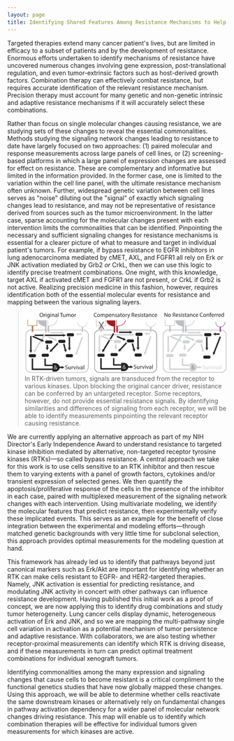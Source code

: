 ```yaml
---
layout: page
title: Identifying Shared Features Among Resistance Mechanisms to Help Predict Effective Combination Therapies for Individual Patients
---
```


Targeted therapies extend many cancer patient's lives, but are limited in efficacy to a subset of patients and by the development of resistance. Enormous efforts undertaken to identify mechanisms of resistance have uncovered numerous changes involving gene expression, post-translational regulation, and even tumor-extrinsic factors such as host-derived growth factors. Combination therapy can effectively combat resistance, but requires accurate identification of the relevant resistance mechanism. Precision therapy must account for many genetic and non-genetic intrinsic and adaptive resistance mechanisms if it will accurately select these combinations.

Rather than focus on single molecular changes causing resistance, we are studying sets of these changes to reveal the essential commonalities. Methods studying the signaling network changes leading to resistance to date have largely focused on two approaches: (1) paired molecular and response measurements across large panels of cell lines, or (2) screening-based platforms in which a large panel of expression changes are assessed for effect on resistance. These are complementary and informative but limited in the information provided. In the former case, one is limited to the variation within the cell line panel, with the ultimate resistance mechanism often unknown. Further, widespread genetic variation between cell lines serves as "noise" diluting out the "signal" of exactly which signaling changes lead to resistance, and may not be representative of resistance derived from sources such as the tumor microenvironment. In the latter case, sparse accounting for the molecular changes present with each intervention limits the commonalities that can be identified. Pinpointing the necessary and sufficient signaling changes for resistance mechanisms is essential for a clearer picture of what to measure and target in individual patient's tumors. For example, if bypass resistance to EGFR inhibitors in lung adenocarcinoma mediated by cMET, AXL, and FGFR1 all rely on Erk *or* JNK activation mediated by Grb2 *or* CrkL, then we can use this logic to identify precise treatment combinations. One might, with this knowledge, target AXL if activated cMET and FGFR1 are not present, or CrkL if Grb2 is not active. Realizing precision medicine in this fashion, however, requires identification both of the essential molecular events for resistance and mapping between the various signaling layers.

> <img src="/public/images/resistanceConcept.svg" width="600px" />  
> In RTK-driven tumors, signals are transduced from the receptor to various kinases. Upon blocking the original cancer driver, resistance can be conferred by an untargeted receptor. Some receptors, however, do not provide essential resistance signals. By identifying similarities and differences of signaling from each receptor, we will be able to identify measurements pinpointing the relevant receptor causing resistance.

We are currently applying an alternative approach as part of my NIH Director's Early Independence Award to understand resistance to targeted kinase inhibition mediated by alternative, non-targeted receptor tyrosine kinases (RTKs)—so called bypass resistance. A central approach we take for this work is to use cells sensitive to an RTK inhibitor and then rescue them to varying extents with a panel of growth factors, cytokines and/or transient expression of selected genes. We then quantify the apoptosis/proliferative response of the cells in the presence of the inhibitor in each case, paired with multiplexed measurement of the signaling network changes with each intervention. Using multivariate modeling, we identify the molecular features that predict resistance, then experimentally verify these implicated events. This serves as an example for the benefit of close integration between the experimental and modeling efforts—through matched genetic backgrounds with very little time for subclonal selection, this approach provides optimal measurements for the modeling question at hand.

This framework has already led us to identify that pathways beyond just canonical markers such as Erk/Akt are important for identifying whether an RTK can make cells resistant to EGFR- and HER2-targeted therapies. Namely, JNK activation is essential for predicting resistance, and modulating JNK activity in concert with other pathways can influence resistance development. Having published this initial work as a proof of concept, we are now applying this to identify drug combinations and study tumor heterogeneity. Lung cancer cells display dynamic, heterogeneous activation of Erk and JNK, and so we are mapping the multi-pathway single cell variation in activation as a potential mechanism of tumor persistence and adaptive resistance. With collaborators, we are also testing whether receptor-proximal measurements can identify which RTK is driving disease, and if these measurements in turn can predict optimal treatment combinations for individual xenograft tumors.

Identifying commonalities among the many expression and signaling changes that cause cells to become resistant is a critical compliment to the functional genetics studies that have now globally mapped these changes. Using this approach, we will be able to determine whether cells reactivate the same downstream kinases or alternatively rely on fundamental changes in pathway activation dependency for a wider panel of molecular network changes driving resistance. This map will enable us to identify which combination therapies will be effective for individual tumors given measurements for which kinases are active.
